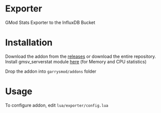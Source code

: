 # Exporter

GMod Stats Exporter to the InfluxDB Bucket

# Installation

Download the addon from the [releases](https://github.com/carlsmei/exporter/releases) or download the entire repository.
Install gmsv_serverstat module [here](https://github.com/WilliamVenner/gmsv_serverstat) (for Memory and CPU statistics)

Drop the addon into `garrysmod/addons` folder

# Usage

To configure addon, edit `lua/exporter/config.lua`
